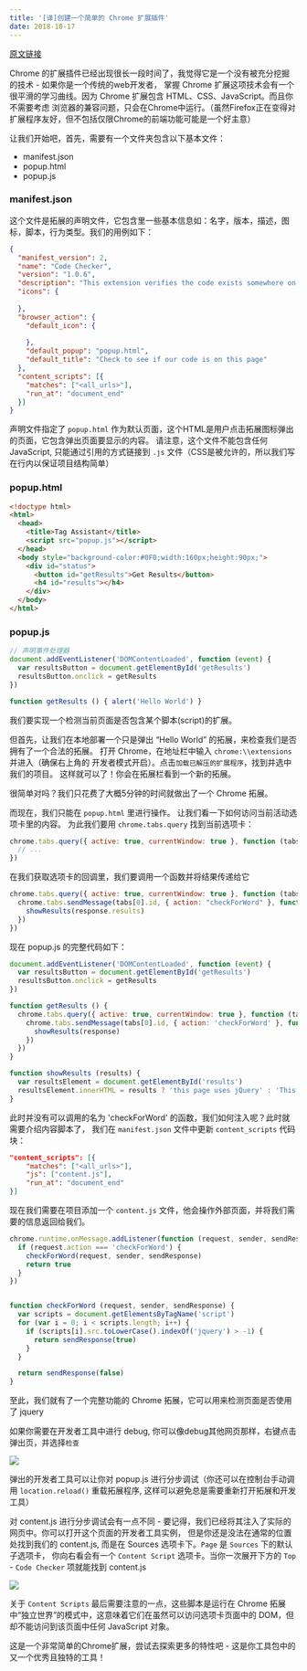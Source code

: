 ```yaml
---
title: '[译]创建一个简单的 Chrome 扩展插件'
date: 2018-10-17
---
```


[原文链接](https://www.thepolyglotdeveloper.com/2018/09/creating-basic-chrome-extension/)

Chrome 的扩展插件已经出现很长一段时间了，我觉得它是一个没有被充分挖掘的技术 - 如果你是一个传统的web开发者，
掌握 Chrome 扩展这项技术会有一个很平滑的学习曲线。因为 Chrome 扩展包含 HTML、CSS、JavaScript。而且你不需要考虑
浏览器的兼容问题，只会在Chrome中运行。（虽然Firefox正在变得对扩展程序友好，但不包括仅限Chrome的前端功能可能是一个好主意）

让我们开始吧，首先，需要有一个文件夹包含以下基本文件：

- manifest.json
- popup.html
- popup.js


### manifest.json

这个文件是拓展的声明文件，它包含里一些基本信息如：名字，版本，描述，图标，脚本，行为类型。我们的用例如下：

``` json
{
  "manifest_version": 2,
  "name": "Code Checker",
  "version": "1.0.6",
  "description": "This extension verifies the code exists somewhere on this page",
  "icons": {
 
  },
  "browser_action": {
    "default_icon": {
        
    },
    "default_popup": "popup.html",
    "default_title": "Check to see if our code is on this page"
  },
  "content_scripts": [{
    "matches": ["<all_urls>"],
    "run_at": "document_end"
  }]
}
```

声明文件指定了 `popup.html` 作为默认页面，这个HTML是用户点击拓展图标弹出的页面，它包含弹出页面要显示的内容。
请注意，这个文件不能包含任何 JavaScript, 只能通过引用的方式链接到 `.js` 文件（CSS是被允许的，所以我们写在行内以保证项目结构简单）

### popup.html

``` html
<!doctype html>
<html>
  <head>
    <title>Tag Assistant</title>
    <script src="popup.js"></script>
  </head>
  <body style="background-color:#0F0;width:160px;height:90px;">
    <div id="status">
      <button id="getResults">Get Results</button>
      <h4 id="results"></h4>
    </div>
  </body>
</html>
```


### popup.js

``` js
// 声明事件处理器
document.addEventListener('DOMContentLoaded', function (event) {
  var resultsButton = document.getElementById('getResults')
  resultsButton.onclick = getResults
})

function getResults () { alert('Hello World') }
```

我们要实现一个检测当前页面是否包含某个脚本(script)的扩展。


但首先，让我们在本地部署一个只是弹出 “Hello World” 的拓展，来检查我们是否拥有了一个合法的拓展。
打开 Chrome，在地址栏中输入 `chrome:\\extensions` 并进入（确保右上角的 开发者模式开启）。点击`加载已解压的扩展程序`，找到并选中我们的项目。
这样就可以了！你会在拓展栏看到一个新的拓展。

很简单对吗？我们只花费了大概5分钟的时间就做出了一个 Chrome 拓展。

而现在，我们只能在 `popup.html` 里进行操作。 让我们看一下如何访问当前活动选项卡里的内容。
为此我们要用 `chrome.tabs.query` 找到当前选项卡：

``` js
chrome.tabs.query({ active: true, currentWindow: true }, function (tabs) {
  // ...
})
```

在我们获取选项卡的回调里，我们要调用一个函数并将结果传递给它

``` js
chrome.tabs.query({ active: true, currentWindow: true }, function (tabs) {
  chrome.tabs.sendMessage(tabs[0].id, { action: "checkForWord" }, function (response) {
    showResults(response.results)
  })
})
```

现在 popup.js 的完整代码如下：

```js
document.addEventListener('DOMContentLoaded', function (event) {
  var resultsButton = document.getElementById('getResults')
  resultsButton.onclick = getResults
})

function getResults () {
  chrome.tabs.query({ active: true, currentWindow: true }, function (tabs) {
    chrome.tabs.sendMessage(tabs[0].id, { action: 'checkForWord' }, function (response) {
      showResults(response)
    })
  })
}

function showResults (results) {
  var resultsElement = document.getElementById('results')
  resultsElement.innerHTML = results ? 'this page uses jQuery' : 'This page does NOT use jQuery'
}
```

此时并没有可以调用的名为 'checkForWord' 的函数，我们如何注入呢？此时就需要介绍内容脚本了，
我们在 `manifest.json` 文件中更新 `content_scripts` 代码块：

``` json
"content_scripts": [{
    "matches": ["<all_urls>"],
    "js": ["content.js"],
    "run_at": "document_end"
}]
```

现在我们需要在项目添加一个 `content.js` 文件，他会操作外部页面，并将我们需要的信息返回给我们。

``` js
chrome.runtime.onMessage.addListener(function (request, sender, sendResponse) {
  if (request.action === 'checkForWord') {
    checkForWord(request, sender, sendResponse)
    return true
  }
})


function checkForWord (request, sender, sendResponse) {
  var scripts = document.getElementsByTagName('script')
  for (var i = 0; i < scripts.length; i++) {
    if (scripts[i].src.toLowerCase().indexOf('jquery') > -1) {
      return sendResponse(true)
    }
  }

  return sendResponse(false)
}
```

至此，我们就有了一个完整功能的 Chrome 拓展，它可以用来检测页面是否使用了 jquery 


如果你需要在开发者工具中进行 debug, 你可以像debug其他网页那样，右键点击弹出页，并选择`检查`

![](https://www.thepolyglotdeveloper.com/uploads/2018/09/ChromeExtensionWalkthrough_01.png)


弹出的开发者工具可以让你对 popup.js 进行分步调试（你还可以在控制台手动调用 `location.reload()` 重载拓展程序,
这样可以避免总是需要重新打开拓展和开发工具）

对 content.js 进行分步调试会有一点不同 - 要记得，我们已经将其注入了实际的网页中。你可以打开这个页面的开发者工具实例，
但是你还是没法在通常的位置处找到我们的 content.js, 而是在 Sources 选项卡下。`Page` 是 `Sources` 下的默认子选项卡，
你向右看会有一个 `Content Script` 选项卡。当你一次展开下方的 `Top` - `Code Checker` 项就能找到 content.js


![](https://www.thepolyglotdeveloper.com/uploads/2018/09/ChromeExtensionWalkthrough_02.png)


关于 `Content Scripts` 最后需要注意的一点，这些脚本是运行在 Chrome 拓展中“独立世界”的模式中，这意味着它们在虽然可以访问选项卡页面中的 DOM，但却不能访问到该页面中任何 JavaScript 对象。

这是一个非常简单的Chrome扩展，尝试去探索更多的特性吧 - 这是你工具包中的又一个优秀且独特的工具！